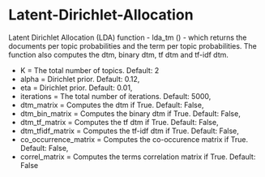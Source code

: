 # Latent-Dirichlet-Allocation
Latent Dirichlet Allocation (LDA) function - lda_tm () - which returns the documents per topic probabilities and the term per topic probabilities. The function also computes the dtm, binary dtm, tf dtm and tf-idf dtm.

* K = The total number of topics. Default: 2
* alpha = Dirichlet prior. Default: 0.12, 
* eta = Dirichlet prior. Default: 0.01, 
* iterations = The total number of iterations. Default: 5000, 
* dtm_matrix = Computes the dtm if True. Default: False, 
* dtm_bin_matrix = Computes the binary dtm if True. Default: False, 
* dtm_tf_matrix = Computes the tf dtm if True. Default: False, 
* dtm_tfidf_matrix = Computes the tf-idf dtm if True. Default: False, 
* co_occurrence_matrix = Computes the co-occurence matrix if True. Default: False,
* correl_matrix = Computes the terms correlation matrix if True. Default: False
